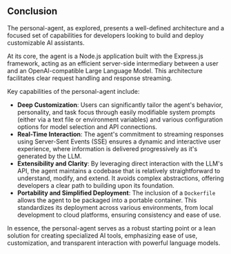 ## Conclusion

The personal-agent, as explored, presents a well-defined architecture and a focused set of capabilities for developers looking to build and deploy customizable AI assistants.

At its core, the agent is a Node.js application built with the Express.js framework, acting as an efficient server-side intermediary between a user and an OpenAI-compatible Large Language Model. This architecture facilitates clear request handling and response streaming.

Key capabilities of the personal-agent include:

*   **Deep Customization**: Users can significantly tailor the agent's behavior, personality, and task focus through easily modifiable system prompts (either via a text file or environment variables) and various configuration options for model selection and API connections.
*   **Real-Time Interaction**: The agent's commitment to streaming responses using Server-Sent Events (SSE) ensures a dynamic and interactive user experience, where information is delivered progressively as it's generated by the LLM.
*   **Extensibility and Clarity**: By leveraging direct interaction with the LLM's API, the agent maintains a codebase that is relatively straightforward to understand, modify, and extend. It avoids complex abstractions, offering developers a clear path to building upon its foundation.
*   **Portability and Simplified Deployment**: The inclusion of a `Dockerfile` allows the agent to be packaged into a portable container. This standardizes its deployment across various environments, from local development to cloud platforms, ensuring consistency and ease of use.

In essence, the personal-agent serves as a robust starting point or a lean solution for creating specialized AI tools, emphasizing ease of use, customization, and transparent interaction with powerful language models.
